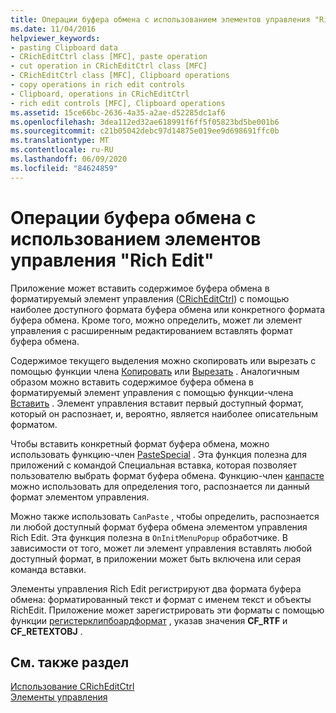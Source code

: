 ```yaml
---
title: Операции буфера обмена с использованием элементов управления "Rich Edit"
ms.date: 11/04/2016
helpviewer_keywords:
- pasting Clipboard data
- CRichEditCtrl class [MFC], paste operation
- cut operation in CRichEditCtrl class [MFC]
- CRichEditCtrl class [MFC], Clipboard operations
- copy operations in rich edit controls
- Clipboard, operations in CRichEditCtrl
- rich edit controls [MFC], Clipboard operations
ms.assetid: 15ce66bc-2636-4a35-a2ae-d52285dc1af6
ms.openlocfilehash: 3dea112ed32ae618991f6ff5f05823bd5be001b6
ms.sourcegitcommit: c21b05042debc97d14875e019ee9d698691ffc0b
ms.translationtype: MT
ms.contentlocale: ru-RU
ms.lasthandoff: 06/09/2020
ms.locfileid: "84624859"
---
```

# <a name="clipboard-operations-in-rich-edit-controls"></a>Операции буфера обмена с использованием элементов управления "Rich Edit"

Приложение может вставить содержимое буфера обмена в форматируемый элемент управления ([CRichEditCtrl](reference/cricheditctrl-class.md)) с помощью наиболее доступного формата буфера обмена или конкретного формата буфера обмена. Кроме того, можно определить, может ли элемент управления с расширенным редактированием вставлять формат буфера обмена.

Содержимое текущего выделения можно скопировать или вырезать с помощью функции члена [Копировать](reference/cricheditctrl-class.md#copy) или [Вырезать](reference/cricheditctrl-class.md#cut) . Аналогичным образом можно вставить содержимое буфера обмена в форматируемый элемент управления с помощью функции-члена [Вставить](reference/cricheditctrl-class.md#paste) . Элемент управления вставит первый доступный формат, который он распознает, и, вероятно, является наиболее описательным форматом.

Чтобы вставить конкретный формат буфера обмена, можно использовать функцию-член [PasteSpecial](reference/cricheditctrl-class.md#pastespecial) . Эта функция полезна для приложений с командой Специальная вставка, которая позволяет пользователю выбрать формат буфера обмена. Функцию-член [канпасте](reference/cricheditctrl-class.md#canpaste) можно использовать для определения того, распознается ли данный формат элементом управления.

Можно также использовать `CanPaste` , чтобы определить, распознается ли любой доступный формат буфера обмена элементом управления Rich Edit. Эта функция полезна в `OnInitMenuPopup` обработчике. В зависимости от того, может ли элемент управления вставлять любой доступный формат, в приложении может быть включена или серая команда вставки.

Элементы управления Rich Edit регистрируют два формата буфера обмена: форматированный текст и формат с именем текст и объекты RichEdit. Приложение может зарегистрировать эти форматы с помощью функции [регистерклипбоардформат](/windows/win32/api/winuser/nf-winuser-registerclipboardformatw) , указав значения **CF_RTF** и **CF_RETEXTOBJ** .

## <a name="see-also"></a>См. также раздел

[Использование CRichEditCtrl](using-cricheditctrl.md)<br/>
[Элементы управления](controls-mfc.md)
